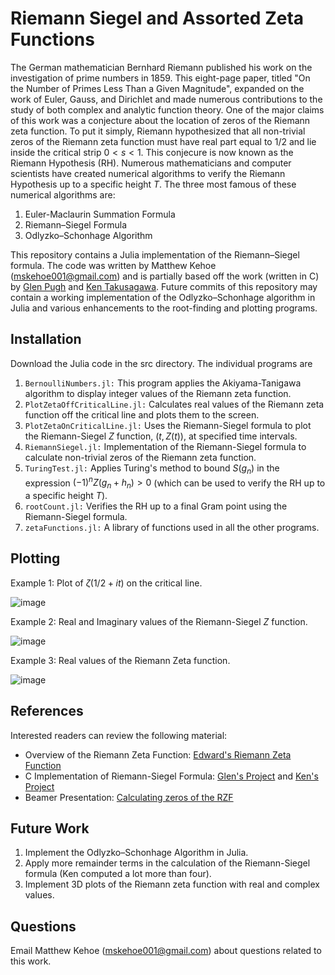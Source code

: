 # Riemann Siegel and Assorted Zeta Functions
The German mathematician Bernhard Riemann published his work on the investigation of prime numbers in 1859. This eight-page paper, titled "On the Number of Primes Less Than a Given Magnitude", expanded on the work of Euler, Gauss, and Dirichlet and made numerous contributions to the study of both complex and analytic function theory. One of the major claims of this work was a conjecture about the location of zeros of the Riemann zeta function. To put it simply, Riemann hypothesized that all non-trivial zeros of the Riemann zeta function must have real part equal to $1/2$ and lie inside the critical strip $0 < s < 1$. This conjecure is now known as the Riemann Hypothesis (RH). Numerous mathematicians and computer scientists have created numerical algorithms to verify the Riemann Hypothesis up to a specific height $T$. The three most famous of these numerical algorithms are:

1. Euler-Maclaurin Summation Formula
2. Riemann–Siegel Formula
3. Odlyzko–Schonhage Algorithm

This repository contains a Julia implementation of the Riemann–Siegel formula. The code was written by Matthew Kehoe (mskehoe001@gmail.com) and is partially based off the work (written in C) by [Glen Pugh](https://web.viu.ca/pughg/) and [Ken Takusagawa](http://web.mit.edu/kenta/www/six/parallel/2-Final-Report.html). Future commits of this repository may contain a working implementation of the Odlyzko–Schonhage algorithm in Julia and various enhancements to the root-finding and plotting programs.

## Installation
Download the Julia code in the src directory. The individual programs are

1. `BernoulliNumbers.jl:` This program applies the Akiyama-Tanigawa algorithm to display integer values of the Riemann zeta function.
2. `PlotZetaOffCriticalLine.jl:` Calculates real values of the Riemann zeta function off the critical line and plots them to the screen.
3. `PlotZetaOnCriticalLine.jl:` Uses the Riemann-Siegel formula to plot the Riemann-Siegel $Z$ function, $(t,Z(t))$, at specified time intervals.
4. `RiemannSiegel.jl:` Implementation of the Riemann-Siegel formula to calculate non-trivial zeros of the Riemann zeta function.
5. `TuringTest.jl:` Applies Turing's method to bound $S(g_n)$ in the expression $(-1)^n  Z(g_n + h_n) > 0$ (which can be used to verify the RH up to a specific height $T$).
6. `rootCount.jl:` Verifies the RH up to a final Gram point using the Riemann-Siegel formula.
7. `zetaFunctions.jl:` A library of functions used in all the other programs.

## Plotting 

Example 1: Plot of $\zeta(1/2+it)$ on the critical line.

![image](https://github.com/matthewshawnkehoe/Riemann-Zeta-Functions/assets/13266088/9c7cdfbe-135e-45ef-822f-65c91723ced3)

Example 2: Real and Imaginary values of the Riemann-Siegel $Z$ function.

![image](https://github.com/matthewshawnkehoe/Riemann-Zeta-Functions/assets/13266088/9629886e-2eed-4f34-ba3a-c35f8919c418)

Example 3: Real values of the Riemann Zeta function.

![image](https://github.com/matthewshawnkehoe/Riemann-Zeta-Functions/assets/13266088/de59d50f-35f5-475e-bfac-f05330a10383)


## References
Interested readers can review the following material:

* Overview of the Riemann Zeta Function: [Edward's Riemann Zeta Function](https://www.amazon.com/Riemanns-Zeta-Function-Harold-Edwards/dp/0486417409)
* C Implementation of Riemann-Siegel Formula: [Glen's Project](https://web.viu.ca/pughg/thesis.d/masters.thesis.pdf) and [Ken's Project](http://web.mit.edu/kenta/www/six/parallel/2-Final-Report.html)
* Beamer Presentation: [Calculating zeros of the RZF](https://matthewshawnkehoe.github.io/files/kehoe_calculating_zeros_of_the_riemann_zeta_function.pdf)

## Future Work

1. Implement the Odlyzko–Schonhage Algorithm in Julia.
2. Apply more remainder terms in the calculation of the Riemann-Siegel formula (Ken computed a lot more than four).
3. Implement 3D plots of the Riemann zeta function with real and complex values.

## Questions

Email Matthew Kehoe (mskehoe001@gmail.com) about questions related to this work.

